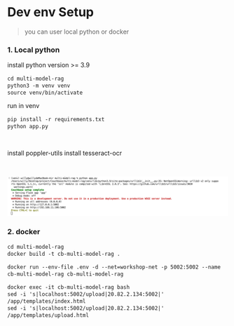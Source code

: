 # Dev env Setup

>you can user local python or docker

### 1. Local python

install python version >= 3.9


```
cd multi-model-rag
python3 -m venv venv
source venv/bin/activate
```

run in venv
```
pip install -r requirements.txt
python app.py
```

<br>

install poppler-utils
install tesseract-ocr

<br>

![app.png](/static/images/app.png)

### 2. docker

```
cd multi-model-rag
docker build -t cb-multi-model-rag .
```

```
docker run --env-file .env -d --net=workshop-net -p 5002:5002 --name cb-multi-model-rag cb-multi-model-rag
```


```
docker exec -it cb-multi-model-rag bash
sed -i 's|localhost:5002/upload|20.82.2.134:5002|' /app/templates/index.html
sed -i 's|localhost:5002/upload|20.82.2.134:5002|' /app/templates/upload.html
```